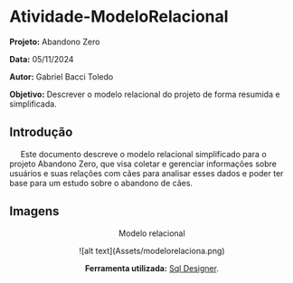 # Atividade-ModeloRelacional

**Projeto:** Abandono Zero

**Data:** 05/11/2024

**Autor:** Gabriel Bacci Toledo

**Objetivo:** Descrever o modelo relacional do projeto de forma resumida e simplificada.

## Introdução

&nbsp;&nbsp;&nbsp;&nbsp; Este documento descreve o modelo relacional simplificado para o projeto Abandono Zero, que visa coletar e gerenciar informações sobre usuários e suas relações com cães para analisar esses dados e poder ter base para um estudo sobre o abandono de cães.

## Imagens

<div align="center">
 <p>Modelo relacional</p>
![alt text](Assets/modelorelaciona.png)
<p><b>Ferramenta utilizada:</b> <a href="https://sql.toad.cz/">Sql Designer</a>.</p>
</div> 
